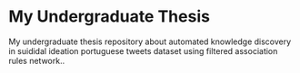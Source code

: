 # My Undergraduate Thesis
My undergraduate thesis repository about automated knowledge discovery  in  suididal ideation portuguese tweets dataset using filtered association rules network..
